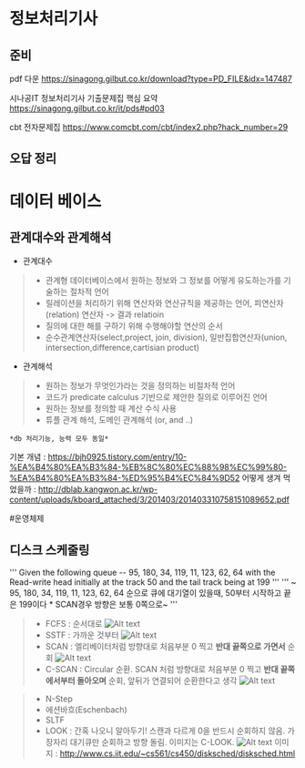  정보처리기사
 ============

 준비 
 --------



pdf 다운 https://sinagong.gilbut.co.kr/download?type=PD_FILE&idx=147487

시나공IT 정보처리기사 기출문제집 핵심 요약 https://sinagong.gilbut.co.kr/it/pds#pd03


cbt 전자문제집 https://www.comcbt.com/cbt/index2.php?hack_number=29



오답 정리 
------------

# 데이터 베이스
## 관계대수와 관계해석
* 관계대수 
>- 관계형 데이터베이스에서 원하는 정보와 그 정보를 어떻게 유도하는가를 기술하는 절차적 언어
>- 릴레이션을 처리하기 위해 연산자와 연산규칙을 제공하는 언어, 피연산자(relation) 연산자 -> 결과 relatioin
>- 질의에 대한 해를 구하기 위해 수행해야할 연산의 순서
>- 순수관계연산자(select,project, join, division), 일반집합연산자(union, intersection,difference,cartisian product)

* 관계해석
>- 원하는 정보가 무엇인가라는 것을 정의하는 비절차적 언어
>- 코드가 predicate calculus 기반으로 제안한 질의로 이루어진 언어
>- 원하는 정보를 정의할 때 계산 수식 사용
>- 튜플 관계 해석, 도메인 관계해석 (or, and ..)


```
*db 처리기능, 능력 모두 동일*
```

기본 개념 : https://bjh0925.tistory.com/entry/10-%EA%B4%80%EA%B3%84-%EB%8C%80%EC%88%98%EC%99%80-%EA%B4%80%EA%B3%84-%ED%95%B4%EC%84%9D52
어떻게 생겨 먹었을까 : http://dblab.kangwon.ac.kr/wp-content/uploads/kboard_attached/3/201403/201403310758151089652.pdf


#운영체제
## 디스크 스케줄링
'''
Given the following queue -- 95, 180, 34, 119, 11, 123, 62, 64 with the Read-write head initially at the track 50 and the tail track being at 199
'''
'''
~ 95, 180, 34, 119, 11, 123, 62, 64 순으로 큐에 대기열이 있을때, 50부터 시작하고 끝은 199이다 * SCAN경우 방향은 보통 0쪽으로~
'''
>* FCFS : 순서대로
>![Alt text](http://www.cs.iit.edu/~cs561/cs450/disksched/fcfs.bmp)
>* SSTF : 가까운 것부터
>![Alt text](http://www.cs.iit.edu/~cs561/cs450/disksched/sstf.bmp)
>* SCAN : 엘리베이터처럼 방향대로 처음부분 0  찍고 **반대 끝쪽으로 가면서** 순회 
>![Alt text](http://www.cs.iit.edu/~cs561/cs450/disksched/scan.bmp)
>* C-SCAN : Circular 순환. SCAN 처럼 방향대로 처음부분 0 찍고 **반대 끝쪽에서부터 돌아오며** 순회, 앞뒤가 연결되어 순환한다고 생각
>![Alt text](http://www.cs.iit.edu/~cs561/cs450/disksched/c-scan.bmp)


>* N-Step
>* 에션바흐(Eschenbach)
>* SLTF
>* LOOK : 간혹 나오니 알아두기! 스캔과 다르게 0을 반드시 순회하지 않음. 가장자리 대기큐만 순회하고 방향 돌림. 이미지는 C-LOOK.
>![Alt text](http://www.cs.iit.edu/~cs561/cs450/disksched/c-look.bmp)
> 이미지 : http://www.cs.iit.edu/~cs561/cs450/disksched/disksched.html
